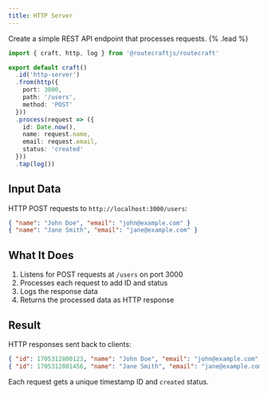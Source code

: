 ```yaml
---
title: HTTP Server
---
```


Create a simple REST API endpoint that processes requests. {% .lead %}

```ts
import { craft, http, log } from '@routecraftjs/routecraft'

export default craft()
  .id('http-server')
  .from(http({ 
    port: 3000, 
    path: '/users', 
    method: 'POST' 
  }))
  .process(request => ({
    id: Date.now(),
    name: request.name,
    email: request.email,
    status: 'created'
  }))
  .tap(log())
```

## Input Data

HTTP POST requests to `http://localhost:3000/users`:

```json
{ "name": "John Doe", "email": "john@example.com" }
{ "name": "Jane Smith", "email": "jane@example.com" }
```

## What It Does

1. Listens for POST requests at `/users` on port 3000
2. Processes each request to add ID and status
3. Logs the response data
4. Returns the processed data as HTTP response

## Result

HTTP responses sent back to clients:

```json
{ "id": 1705312800123, "name": "John Doe", "email": "john@example.com", "status": "created" }
{ "id": 1705312801456, "name": "Jane Smith", "email": "jane@example.com", "status": "created" }
```

Each request gets a unique timestamp ID and `created` status.
